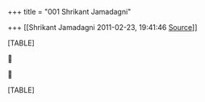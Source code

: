+++
title = "001 Shrikant Jamadagni"

+++
[[Shrikant Jamadagni	2011-02-23, 19:41:46 [Source](https://groups.google.com/g/bvparishat/c/gjqWM9zRQbI)]]



[TABLE]





[TABLE]

  

